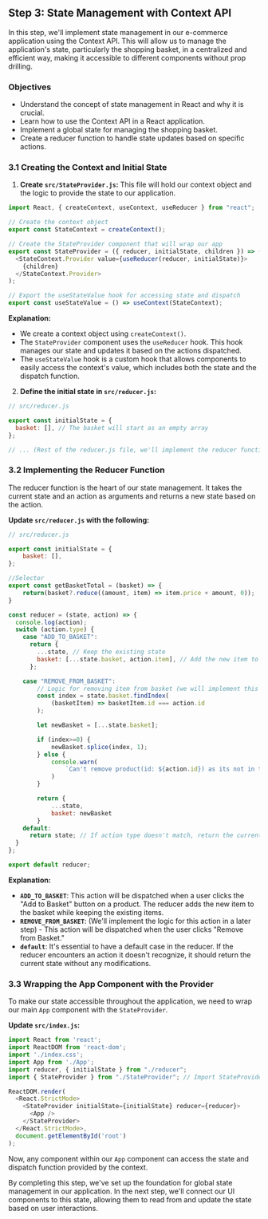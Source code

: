 ## Step 3: State Management with Context API

In this step, we'll implement state management in our e-commerce application using the Context API. This will allow us to manage the application's state, particularly the shopping basket, in a centralized and efficient way, making it accessible to different components without prop drilling.

### Objectives

- Understand the concept of state management in React and why it is crucial.
- Learn how to use the Context API in a React application.
- Implement a global state for managing the shopping basket.
- Create a reducer function to handle state updates based on specific actions.

### 3.1 Creating the Context and Initial State

1. **Create `src/StateProvider.js`:** This file will hold our context object and the logic to provide the state to our application.

```javascript
import React, { createContext, useContext, useReducer } from "react";

// Create the context object
export const StateContext = createContext();

// Create the StateProvider component that will wrap our app
export const StateProvider = ({ reducer, initialState, children }) => (
  <StateContext.Provider value={useReducer(reducer, initialState)}>
    {children}
  </StateContext.Provider>
);

// Export the useStateValue hook for accessing state and dispatch
export const useStateValue = () => useContext(StateContext);
```

**Explanation:**

- We create a context object using `createContext()`.
- The `StateProvider` component uses the `useReducer` hook. This hook manages our state and updates it based on the actions dispatched. 
- The `useStateValue` hook is a custom hook that allows components to easily access the context's value, which includes both the state and the dispatch function.

2. **Define the initial state in `src/reducer.js`:** 

```javascript
// src/reducer.js

export const initialState = {
  basket: [], // The basket will start as an empty array
}; 

// ... (Rest of the reducer.js file, we'll implement the reducer function next)
```

### 3.2 Implementing the Reducer Function

The reducer function is the heart of our state management. It takes the current state and an action as arguments and returns a new state based on the action. 

**Update `src/reducer.js` with the following:**

```javascript
// src/reducer.js

export const initialState = {
    basket: [],
};

//Selector
export const getBasketTotal = (basket) => {
    return(basket?.reduce((amount, item) => item.price + amount, 0));
}

const reducer = (state, action) => {
  console.log(action);
  switch (action.type) {
    case "ADD_TO_BASKET":
      return {
        ...state, // Keep the existing state
        basket: [...state.basket, action.item], // Add the new item to the basket
      };

    case "REMOVE_FROM_BASKET":
        // Logic for removing item from basket (we will implement this in step 4)
        const index = state.basket.findIndex(
            (basketItem) => basketItem.id === action.id
        );

        let newBasket = [...state.basket];

        if (index>=0) {
            newBasket.splice(index, 1);
        } else {
            console.warn(
                `Can't remove product(id: ${action.id}) as its not in the basket!`
            )
        }

        return {
            ...state,
            basket: newBasket
        }
    default:
      return state; // If action type doesn't match, return the current state
  }
};

export default reducer;
```

**Explanation:**

- **`ADD_TO_BASKET`**: This action will be dispatched when a user clicks the "Add to Basket" button on a product.  The reducer adds the new item to the basket while keeping the existing items.
- **`REMOVE_FROM_BASKET`**: (We'll implement the logic for this action in a later step) - This action will be dispatched when the user clicks "Remove from Basket." 
- **`default`**: It's essential to have a default case in the reducer. If the reducer encounters an action it doesn't recognize, it should return the current state without any modifications.

### 3.3 Wrapping the App Component with the Provider

To make our state accessible throughout the application, we need to wrap our main `App` component with the `StateProvider`.

**Update `src/index.js`:**

```javascript
import React from 'react';
import ReactDOM from 'react-dom';
import './index.css';
import App from './App';
import reducer, { initialState } from "./reducer";
import { StateProvider } from "./StateProvider"; // Import StateProvider

ReactDOM.render(
  <React.StrictMode>
    <StateProvider initialState={initialState} reducer={reducer}> 
      <App /> 
    </StateProvider>
  </React.StrictMode>,
  document.getElementById('root')
);
```

Now, any component within our `App` component can access the state and dispatch function provided by the context.

By completing this step, we've set up the foundation for global state management in our application. In the next step, we'll connect our UI components to this state, allowing them to read from and update the state based on user interactions.
